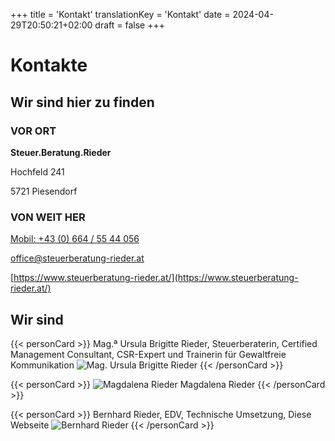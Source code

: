 +++
title = 'Kontakt'
translationKey = 'Kontakt'
date = 2024-04-29T20:50:21+02:00
draft = false
+++

# Kontakte

## Wir sind hier zu finden

### VOR ORT

**Steuer.Beratung.Rieder**

Hochfeld 241

5721 Piesendorf

### VON WEIT HER



[Mobil: +43 (0) 664 / 55 44 056](tel:+436645544056)

[office@steuerberatung-rieder.at](mailto:office@steuerberatung-rieder.at)

[https://www.steuerberatung-rieder.at/](https://www.steuerberatung-rieder.at/)

## Wir sind

{{< personCard >}}
Mag.ª Ursula Brigitte Rieder, Steuerberaterin, Certified Management Consultant, CSR-Expert und Trainerin für Gewaltfreie Kommunikation
![Mag. Ursula Brigitte Rieder](/img/UschiBild_unbearbeitet_KJA_6614_(Mittel).jpg)
{{< /personCard >}}

{{< personCard >}}
![Magdalena Rieder](/img/MagdalenaBild_unbearbeitet_DSC_1450_(Mittel).JPG)
Magdalena Rieder
{{< /personCard >}}

{{< personCard >}}
Bernhard Rieder, EDV, Technische Umsetzung, Diese Webseite
![Bernhard Rieder](/img/BernhardBild_unbearbeitet_KJB_8272_(Mittel).JPG)
{{< /personCard >}}
